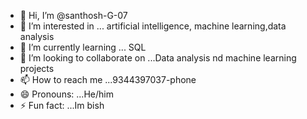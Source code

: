 - 👋 Hi, I’m @santhosh-G-07
- 👀 I’m interested in ... artificial intelligence, machine learning,data analysis 
- 🌱 I’m currently learning ... SQL
- 💞️ I’m looking to collaborate on ...Data analysis nd machine learning projects
- 📫 How to reach me ...9344397037-phone
- 😄 Pronouns: ...He/him
- ⚡ Fun fact: ...Im bish

<!---
santhosh-G-07/santhosh-G-07 is a ✨ special ✨ repository because its `README.md` (this file) appears on your GitHub profile.
You can click the Preview link to take a look at your changes.
--->
